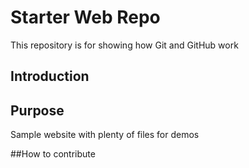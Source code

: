# Starter Web Repo

This repository is for showing how Git and GitHub work
## Introduction

## Purpose

Sample website with plenty of files for demos

##How to contribute